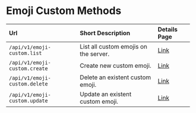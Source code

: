# Emoji Custom Methods

| Url | Short Description | Details Page |
| :--- | :--- | :--- |
| `/api/v1/emoji-custom.list` | List all custom emojis on the server. | [Link](list.md) |
| `/api/v1/emoji-custom.create` | Create new custom emoji. | [Link](create.md) |
| `/api/v1/emoji-custom.delete` | Delete an existent custom emoji. | [Link](delete.md) |
| `/api/v1/emoji-custom.update` | Update an existent custom emoji. | [Link](update.md) |


